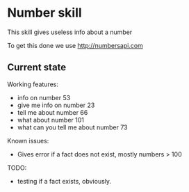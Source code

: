 # Number skill

This skill gives useless info about a number

To get this done we use http://numbersapi.com


## Current state

Working features:
 - info on number 53
 - give me info on number 23
 - tell me about number 66
 - what about number 101
 - what can you tell me about number 73

Known issues:
 - Gives error if a fact does not exist, mostly numbers > 100

TODO:
 - testing if a fact exists, obviously.
